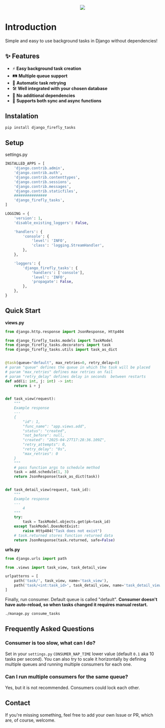 <p align="center">
  <img src="https://i.imgur.com/kshLe4w.png">
</p>

# Introduction

Simple and easy to use background tasks in Django without dependencies!

## ✨ Features

* ⚡ **Easy background task creation**
* 🛤️ **Multiple queue support**
* 🔄 **Automatic task retrying**
* 🛠️ **Well integrated with your chosen database**
* 🚫 **No additional dependencies**
* 🔀 **Supports both sync and async functions**


## Instalation

```bash
pip install django_firefly_tasks
```

## Setup
settings.py
```python
INSTALLED_APPS = [
    'django.contrib.admin',
    'django.contrib.auth',
    'django.contrib.contenttypes',
    'django.contrib.sessions',
    'django.contrib.messages',
    'django.contrib.staticfiles',
    ###############
    'django_firefly_tasks',
]

LOGGING = {
    'version': 1,
    'disable_existing_loggers': False,

    'handlers': {
        'console': {
            'level': 'INFO',
            'class': 'logging.StreamHandler',
        },
    },

    'loggers': {
        'django_firefly_tasks': {
            'handlers': ['console'],
            'level': 'INFO',
            'propagate': False,
        },
    },
}
```

## Quick Start
**views.py**
```python
from django.http.response import JsonResponse, Http404

from django_firefly_tasks.models import TaskModel
from django_firefly_tasks.decorators import task
from django_firefly_tasks.utils import task_as_dict


@task(queue="default", max_retries=0, retry_delay=0)
# param "queue" defines the queue in which the task will be placed
# param "max_retries" defines max retries on fail
# param "retry_delay" defines delay in seconds  between restarts
def add(i: int, j: int) -> int:
    return i + j


def task_view(request):
    """
    Example response
    ---
    {
        "id": 1,
        "func_name": "app.views.add",
        "status": "created",
        "not_before": null,
        "created": "2025-04-27T17:28:36.109Z",
        "retry_attempts": 0,
        "retry_delay": "0s",
        "max_retries": 0
    }
    """
    # pass function args to schedule method
    task = add.schedule(1, 3)
    return JsonResponse(task_as_dict(task))


def task_detail_view(request, task_id):
    """
    Example response
    ---
        4
    """
    try:
        task = TaskModel.objects.get(pk=task_id)
    except TaskModel.DoesNotExist:
        raise Http404("Task does not exist")
    # task.returned stores function returned data 
    return JsonResponse(task.returned, safe=False)
```
**urls.py**
```python
from django.urls import path

from .views import task_view, task_detail_view

urlpatterns = [
    path('task/', task_view, name='task_view'),
    path('task/<int:task_id>', task_detail_view, name='task_detail_view'),
]
```

Finally, run consumer. Default queue is called "default". **Consumer doesn't have  auto-reload, so when tasks changed it requires manual restart.**
```bash
./manage.py consume_tasks
```

## Frequently Asked Questions
### Consumer is too slow, what can I do?
Set in your `settings.py` `CONSUMER_NAP_TIME` lower value (default `0.1` aka 10 tasks per second). You can also try to scale it horizontally by defining multiple queues and running multiple consumers for each one.
### Can I run multiple consumers for the same queue?
Yes, but it is not recommended. Consumers could lock each other.

## Contact
If you're missing something, feel free to add your own Issue or PR, which are, of course, welcome.
